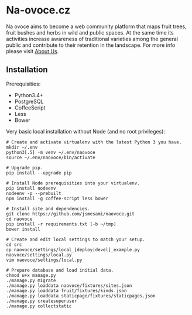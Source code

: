 Na-ovoce.cz
===========

Na ovoce aims to become a web community platform that maps fruit trees, fruit bushes and 
herbs in wild and public spaces. At the same time its activities increase awareness 
of traditional varieties among the general public and contribute to their retention 
in the landscape. For more info please visit [About Us](https://na-ovoce.cz/en/our-team/).

## Installation

Prerequisities:

* Python3.4+
* PostgreSQL
* CoffeeScript
* Less
* Bower


Very basic local installation without Node (and no root privileges):

	# Create and activate virtualenv with the latest Python 3 you have.
	mkdir ~/.env
	python3[.5] -m venv ~/.env/naovoce
	source ~/.env/naovoce/bin/activate

	# Upgrade pip.
	pip install --upgrade pip
	
	# Install Node prerequisities into your virtualenv.
	pip install nodeenv
	nodeenv -p --prebuilt
	npm install -g coffee-script less bower

	# Install site and dependencies.
	git clone https://github.com/jsmesami/naovoce.git
	cd naovoce
	pip install -r requirements.txt [-b ~/tmp]
	bower install

	# Create and edit local settings to match your setup. 
	cd src
	cp naovoce/settings/local_[deploy|devel]_example.py naovoce/settings/local.py
	vim naovoce/settings/local.py

	# Prepare database and load initial data.
	chmod u+x manage.py
	./manage.py migrate
	./manage.py loaddata naovoce/fixtures/sites.json
	./manage.py loaddata fruit/fixtures/kinds.json
	./manage.py loaddata staticpage/fixtures/staticpages.json
	./manage.py createsuperuser
	./manage.py collectstatic

